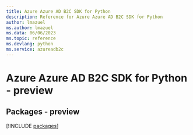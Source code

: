 ```yaml
---
title: Azure Azure AD B2C SDK for Python
description: Reference for Azure Azure AD B2C SDK for Python
author: lmazuel
ms.author: lmazuel
ms.data: 06/06/2023
ms.topic: reference
ms.devlang: python
ms.service: azureadb2c
---
```

# Azure Azure AD B2C SDK for Python - preview
## Packages - preview
[!INCLUDE [packages](azure-ad-b2c-index.md)]